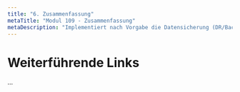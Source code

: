 ```yaml
---
title: "6. Zusammenfassung"
metaTitle: "Modul 109 - Zusammenfassung"
metaDescription: "Implementiert nach Vorgabe die Datensicherung (DR/Backup) der Beispielanwendung mit Datenbank."
---
```




# Weiterführende Links
...

